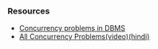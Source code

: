 ### Resources
- [Concurrency problems in DBMS](https://www.geeksforgeeks.org/concurrency-problems-in-dbms-transactions/)
- [All Concurrency Problems(video)(hindi)](https://youtu.be/oP8yLMjmszE)
